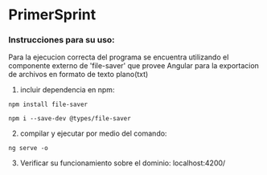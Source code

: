 # PrimerSprint
### Instrucciones para su uso: 
Para la ejecucion correcta del programa se encuentra utilizando el componente externo de 'file-saver' que provee Angular para la exportacion de archivos en formato de texto plano(txt)

1. incluir dependencia en npm: 
```
npm install file-saver
```
```
npm i --save-dev @types/file-saver
```
2. compilar y ejecutar por medio del comando: 
```
ng serve -o 
```
3. Verificar su funcionamiento sobre el dominio: 
	localhost:4200/

